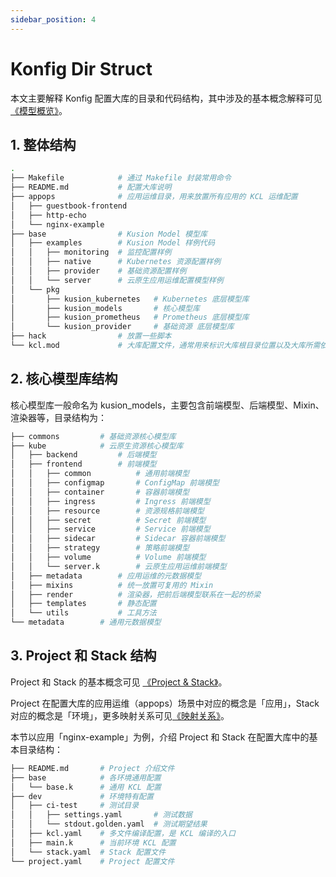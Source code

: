 ```yaml
---
sidebar_position: 4
---
```


# Konfig Dir Struct

本文主要解释 Konfig 配置大库的目录和代码结构，其中涉及的基本概念解释可见[《模型概览》](/docs/reference/model/overview)。

## 1. 整体结构

```bash
.
├── Makefile            # 通过 Makefile 封装常用命令
├── README.md           # 配置大库说明
├── appops              # 应用运维目录，用来放置所有应用的 KCL 运维配置
│   ├── guestbook-frontend
│   ├── http-echo
│   └── nginx-example
├── base                # Kusion Model 模型库
│   ├── examples        # Kusion Model 样例代码
│   │   ├── monitoring  # 监控配置样例
│   │   ├── native      # Kubernetes 资源配置样例
│   │   ├── provider    # 基础资源配置样例
│   │   └── server      # 云原生应用运维配置模型样例
│   └── pkg
│       ├── kusion_kubernetes   # Kubernetes 底层模型库
│       ├── kusion_models       # 核心模型库
│       ├── kusion_prometheus   # Prometheus 底层模型库
│       └── kusion_provider     # 基础资源 底层模型库
├── hack                # 放置一些脚本
└── kcl.mod             # 大库配置文件，通常用来标识大库根目录位置以及大库所需依赖
```

## 2. 核心模型库结构

核心模型库一般命名为 kusion_models，主要包含前端模型、后端模型、Mixin、渲染器等，目录结构为：

```bash
├── commons         # 基础资源核心模型库
├── kube            # 云原生资源核心模型库
│   ├── backend         # 后端模型
│   ├── frontend        # 前端模型
│   │   ├── common          # 通用前端模型
│   │   ├── configmap       # ConfigMap 前端模型
│   │   ├── container       # 容器前端模型
│   │   ├── ingress         # Ingress 前端模型
│   │   ├── resource        # 资源规格前端模型
│   │   ├── secret          # Secret 前端模型
│   │   ├── service         # Service 前端模型
│   │   ├── sidecar         # Sidecar 容器前端模型
│   │   ├── strategy        # 策略前端模型
│   │   ├── volume          # Volume 前端模型
│   │   └── server.k        # 云原生应用运维前端模型
│   ├── metadata        # 应用运维的元数据模型
│   ├── mixins          # 统一放置可复用的 Mixin
│   ├── render          # 渲染器，把前后端模型联系在一起的桥梁
│   ├── templates       # 静态配置
│   └── utils           # 工具方法
└── metadata        # 通用元数据模型
```

## 3. Project 和 Stack 结构

Project 和 Stack 的基本概念可见 [《Project & Stack》](/user_docs/concepts/konfig.md)。

Project 在配置大库的应用运维（appops）场景中对应的概念是「应用」，Stack 对应的概念是「环境」，更多映射关系可见[《映射关系》](/user_docs/guides/organizing-projects-stacks/mapping.md)。

本节以应用「nginx-example」为例，介绍 Project 和 Stack 在配置大库中的基本目录结构：

```bash
├── README.md       # Project 介绍文件
├── base            # 各环境通用配置
│   └── base.k      # 通用 KCL 配置
├── dev             # 环境特有配置
│   ├── ci-test     # 测试目录
│   │   ├── settings.yaml       # 测试数据
│   │   └── stdout.golden.yaml  # 测试期望结果
│   ├── kcl.yaml    # 多文件编译配置，是 KCL 编译的入口
│   ├── main.k      # 当前环境 KCL 配置
│   └── stack.yaml  # Stack 配置文件
└── project.yaml    # Project 配置文件
```
